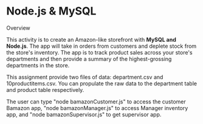 # Node.js & MySQL
Overview

This activity is to create an Amazon-like storefront with **MySQL and Node.js**. The app will take in orders from customers and deplete stock from the store's inventory. The app is to track product sales across your store's departments and then provide a summary of the highest-grossing departments in the store.

This assignment provide two files of data: department.csv and 10productitems.csv. You can propulate the raw data to the department table and product table respectively.

The user can type "node bamazonCustomer.js" to access the customer Bamazon app, "node bamazonManager.js" to access Manager inventory app, and "node bamazonSupervisor.js" to get supervisor app.

